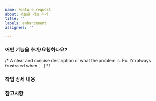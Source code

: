 ```yaml
---
name: Feature request
about: 새로운 기능 추가
title: ''
labels: enhancement
assignees: ''

---
```


### **어떤 기능을 추가/요청하나요?**
/* A clear and concise description of what the problem is. Ex. I'm always frustrated when [...] */

### 작업 상세 내용

### 참고사항
